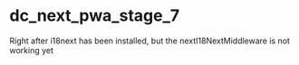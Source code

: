 # dc_next_pwa_stage_7
Right after i18next has been installed, but the nextI18NextMiddleware is not working yet
